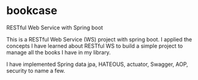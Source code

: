 # bookcase
RESTful Web Service with Spring boot

This is a RESTful Web Service (WS) project with spring boot. I applied the concepts I have learned about RESTful WS to build a simple 
project to manage all the books I have in my library.

I have implemented Spring data jpa, HATEOUS, actuator, Swagger, AOP, security to name a few.
